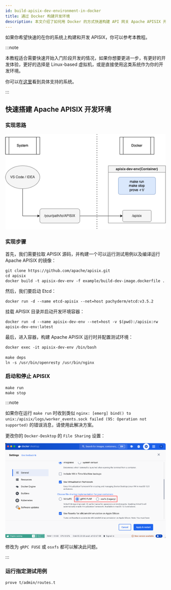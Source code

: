 ```yaml
---
id: build-apisix-dev-environment-in-docker
title: 通过 Docker 构建开发环境
description: 本文介绍了如何用 Docker 的方式快速构建 API 网关 Apache APISIX 开发环境。
---
```


<!--
#
# Licensed to the Apache Software Foundation (ASF) under one or more
# contributor license agreements.  See the NOTICE file distributed with
# this work for additional information regarding copyright ownership.
# The ASF licenses this file to You under the Apache License, Version 2.0
# (the "License"); you may not use this file except in compliance with
# the License.  You may obtain a copy of the License at
#
#     http://www.apache.org/licenses/LICENSE-2.0
#
# Unless required by applicable law or agreed to in writing, software
# distributed under the License is distributed on an "AS IS" BASIS,
# WITHOUT WARRANTIES OR CONDITIONS OF ANY KIND, either express or implied.
# See the License for the specific language governing permissions and
# limitations under the License.
#
-->

如果你希望快速的在你的系统上构建和开发 APISIX，你可以参考本教程。

:::note

本教程适合需要快速开始入门阶段开发的情况，如果你想要更进一步，有更好的开发体验，更好的选择是 Linux-based 虚拟机，或是直接使用这类系统作为你的开发环境。

你可以在[这里](install-dependencies.md#安装)看到具体支持的系统。

:::

## 快速搭建 Apache APISIX 开发环境

### 实现思路

![Build Apache APISIX Development Environment in Docker](../../assets/images/develop-apisix-dev.png)

### 实现步骤

首先，我们需要拉取 APISIX 源码，并构建一个可以运行测试用例以及编译运行 Apache APISIX 的镜像：

```shell
git clone https://github.com/apache/apisix.git
cd apisix
docker build -t apisix-dev-env -f example/build-dev-image.dockerfile .
```

然后，我们要启动 Etcd：

```shell
docker run -d --name etcd-apisix --net=host pachyderm/etcd:v3.5.2
```

挂载 APISIX 目录并启动开发环境容器：

```shell
docker run -d --name apisix-dev-env --net=host -v $(pwd):/apisix:rw apisix-dev-env:latest
```

最后，进入容器，构建 Apache APISIX 运行时并配置测试环境：

```shell
docker exec -it apisix-dev-env /bin/bash

make deps
ln -s /usr/bin/openresty /usr/bin/nginx
```

### 启动和停止 APISIX

```shell
make run
make stop
```

:::note

如果你在运行 `make run` 时收到类似 `nginx: [emerg] bind() to unix:/apisix/logs/worker_events.sock failed (95: Operation not supported)` 的错误消息，请使用此解决方案。

更改你的 `Docker-Desktop` 的 `File Sharing` 设置：

![Docker-Desktop File Sharing 设置](../../assets/images/update-docker-desktop-file-sharing.png)

修改为 `gRPC FUSE` 或 `osxfs` 都可以解决此问题。

:::

### 运行指定测试用例

```shell
prove t/admin/routes.t
```

